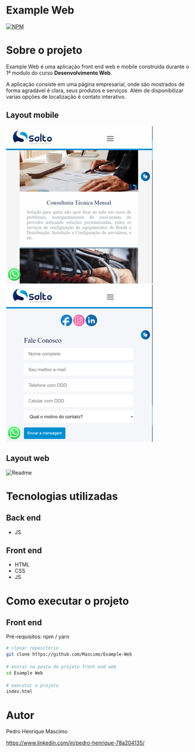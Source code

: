 # Example Web
[![NPM](https://img.shields.io/npm/l/react)](https://github.com/Mascimo/Example-Web/blob/main/LICENSE) 

# Sobre o projeto

<!-- link do projeto  -->

Example Web é uma aplicação front end web e mobile construída durante o 1ª modulo do curso **Desenvolvimento Web**.

A aplicação consiste em uma página empresarial, onde são mostrados de forma agradável é clara, seus produtos e serviços. Além de disponibilizar varias opções de localização é contato interativo.

## Layout mobile

<img alt="Readme" src="./assents/mobile01.gif" width="400"></img>
&nbsp;&nbsp;&nbsp;&nbsp;
<img alt="Readme" src="./assents/imgmobile02.png" width="400"></img>


## Layout web
<img alt="Readme" src="./assents/gifWeb01.gif"></img>


# Tecnologias utilizadas
## Back end
- JS
## Front end
- HTML
- CSS
- JS

# Como executar o projeto

## Front end
Pré-requisitos: npm / yarn

```bash
# clonar repositório
git clone https://github.com/Mascimo/Example-Web

# entrar na pasta do projeto front end web
cd Example Web

# executar o projeto
index.html
```

# Autor

Pedro Henrique Mascimo

https://www.linkedin.com/in/pedro-henrique-78a204135/
